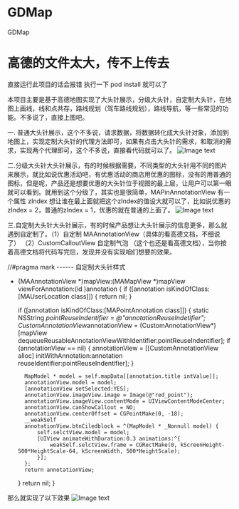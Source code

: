# GDMap
GDMap

# 高德的文件太大，传不上传去
直接运行此项目的话会报错 执行一下 pod install 就可以了

本项目主要是基于高德地图实现了大头针展示，分级大头针，自定制大头针，在地图上画线，线和点共存，路线规划（驾车路线规划），路线导航，等一些常见的功能。不多说了，直接上图吧。


一. 普通大头针展示，这个不多说，请求数据，将数据转化成大头针对象，添加到地图上，实现定制大头针的代理方法即可，如果有点击大头针的需求，和取消的需求，实现两个代理即可，这个不多说，直接看代码就可以了。
![Image text](https://github.com/litingios/GDMap/blob/master/tupian/Simulator%20Screen%20Shot%20-%20iPhone%207%20-%202019-11-21%20at%2010.54.01.png)


二.分级大头针大头针展示，有的时候根据需要，不同类型的大头针用不同的图片来展示，就比如说优惠活动吧，有优惠活动的商店用优惠的图标，没有的用普通的图标，但是呢，产品还是想要优惠的大头针位于视图的最上层，让用户可以第一眼就可以看到。就用到这个分级了，其实也是很简单，MAPinAnnotationView 有一个属性 zIndex 想让谁在最上面就把这个zIndex的值设大就可以了，比如说优惠的zIndex = 2，普通的zIndex = 1，优惠的就在普通的上面了。
![Image text](https://github.com/litingios/GDMap/blob/master/tupian/Simulator%20Screen%20Shot%20-%20iPhone%207%20-%202019-11-21%20at%2010.58.29.png)


三.自定制大头针大头针展示，有的时候产品想让大头针展示的信息更多，那么就遇到自定制了。（1）自定制 MAAnnotationView（具体的看高德文档，不细说了） （2）CustomCalloutView 自定制气泡 （这个也还是看高德文档），当你按着高德文档将代码写完后，发现并没有实现咱们想要的效果。


//#pragma mark ------ 自定制大头针样式
- (MAAnnotationView *)mapView:(MAMapView *)mapView viewForAnnotation:(id <MAAnnotation>)annotation
{
    if ([annotation isKindOfClass:[MAUserLocation class]]) {
        return nil;
    }
    
    if ([annotation isKindOfClass:[MAPointAnnotation class]])
    {
        static NSString *pointReuseIndentifier = @"annotationReuseIndetifier";
        CustomAnnotationView*annotationView = (CustomAnnotationView*)[mapView dequeueReusableAnnotationViewWithIdentifier:pointReuseIndentifier];
        if (annotationView == nil)
        {
            annotationView = [[CustomAnnotationView alloc] initWithAnnotation:annotation reuseIdentifier:pointReuseIndentifier];
        }
        
        MapModel * model = self.mapData[[annotation.title intValue]];
        annotationView.model = model;
        [annotationView setSelected:YES];
        annotationView.imageView.image = Image(@"red_point");
        annotationView.imageView.contentMode = UIViewContentModeCenter;
        annotationView.canShowCallout = NO;
        annotationView.centerOffset = CGPointMake(0, -18);
        __weakSelf
        annotationView.btnCiledblock = ^(MapModel * _Nonnull model) {
            self.selctView.model = model;
            [UIView animateWithDuration:0.3 animations:^{
                weakSelf.selctView.frame = CGRectMake(0, kScreenHeight-500*HeightScale-64, kScreenWidth, 500*HeightScale);
            }];
        };
        return annotationView;
    }
    return nil;
}

那么就实现了以下效果
![Image text](https://github.com/litingios/GDMap/blob/master/tupian/Simulator%20Screen%20Shot%20-%20iPhone%207%20-%202019-11-21%20at%2010.54.01.png)




